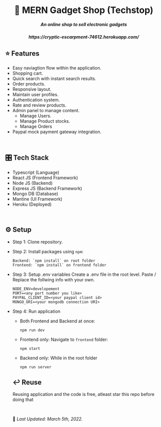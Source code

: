 <h1 align='center'>🏪 MERN Gadget Shop (Techstop)</h1>

<h5 align='center'>An online shop to sell electronic gadgets</h5>
<h5 align='center'>https://cryptic-escarpment-74612.herokuapp.com/</h5>

## ⭐ Features
- Easy naviagtion flow within the application.
- Shopping cart.
- Quick search with instant search results.
- Order products.
- Responsive layout.
- Maintain user profiles.
- Authentication system.
- Rate and review products.
- Admin panel to manage content.
  - Manage Users.
  - Manage Product stocks.
  - Manage Orders
- Paypal mock payment gateway integration.

<br/>

## 🎛️ Tech Stack
- Typescript (Language)
- React JS (Frontend Framework)
- Node JS (Backend)
- Express JS (Backend Framework)
- Mongo DB (Database)
- Mantine (UI Framework)
- Heroku (Deployed)

<br/>

## ⚙️ Setup
- Step 1: Clone repository.
- Step 2: Install packages using `npm`:
      
      Backend: `npm install` on root folder
      Frontend: `npm install` on frontend folder
      
- Step 3:  Setup .env variables
  Create a .env file in the root level. Paste / Replace the follwing info with your own.
  
      NODE_ENV=developement 
      PORT=<any port number you like>
      PAYPAL_CLIENT_ID=<your paypal client id>
      MONGO_URI=<your mongodb connection URI>
       
- Step 4: Run application

  - Both Frontend and Backend at once: 
  
        npm run dev

  - Frontend only: Navigate to `frontend` folder:
   
        npm start
  
  - Backend only: While in the root folder
  
        npm run server
  
  ## ↩️ Reuse
  Reusing application and the code is free, atleast star this repo before doing that
  
  <br/>
  
  📅 *Last Updated: March 5th, 2022.*
  
